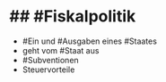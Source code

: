 # ## #Fiskalpolitik 

 - #Ein und #Ausgaben eines #Staates 
 - geht vom #Staat aus 
 - #Subventionen 
 - Steuervorteile 
